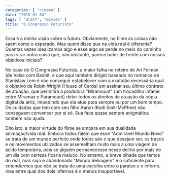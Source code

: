 ```yaml
---
categories: [ "cinema" ]
date: "2015-01-04"
tags: [ "draft", "movies" ]
title: "O Congresso Futurista"
---
```

Essa é a minha visão sobre o futuro. Obviamente, no filme as
coisas não saem como o esperado. Mas quem disse que na vida real é
diferente? Quantas vezes idealizamos algo e esse algo se perde no meio
do caminho para virar outra coisa que, não obstante, parece bater de
frente com nossos objetivos iniciais?

No caso de O Congresso Futurista, a maior falha no roteiro de Ari Folman
(de Valsa com Badhit, e que aqui também dirige) baseado no romance de
Stanislaw Lem é não conseguir estabelecer com a exatidão necessária
qual o objetivo de Robin Wright (House of Cards) em assinar seu último
contrato de atuação, que permitirá à produtora "Miramount" (um
trocadilho infame entre Miramax e Paramount) deter todos os direitos
de atuação da cópia digital da atriz, impedindo que ela atue para
sempre ou por um bom tempo. Os cuidados que tem com seu filho Aaron
(Kodi Smit-McPhee) não conseguem convencer por si só. Sua face quase
sempre enigmática também não ajuda.

Dito isto, a maior virtude do filme se ampara em sua dualidade
animação/vida real. Embora todos falem que esse "Admirável Mundo
Novo" se trata de um mundo perfeito onde todos são o que desejam ser,
os traços e os movimentos utilizados se assemelham muito mais a uma
viagem de ácido temporária, pois se alguém permanecesse nesse delírio
por mais de um dia com certeza ficaria maluco. No entanto, a breve olhada
que temos do real, mas sujo e abandonado "Mundo Selvagem" é o suficiente
para entendermos que não se trata de uma escolha entre o paraíso e o
inferno, mas entre qual dos dois infernos é o menos insuportável.
